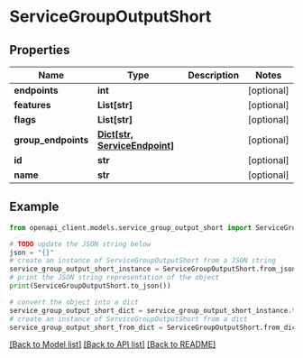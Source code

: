 # ServiceGroupOutputShort


## Properties

Name | Type | Description | Notes
------------ | ------------- | ------------- | -------------
**endpoints** | **int** |  | [optional] 
**features** | **List[str]** |  | [optional] 
**flags** | **List[str]** |  | [optional] 
**group_endpoints** | [**Dict[str, ServiceEndpoint]**](ServiceEndpoint.md) |  | [optional] 
**id** | **str** |  | [optional] 
**name** | **str** |  | [optional] 

## Example

```python
from openapi_client.models.service_group_output_short import ServiceGroupOutputShort

# TODO update the JSON string below
json = "{}"
# create an instance of ServiceGroupOutputShort from a JSON string
service_group_output_short_instance = ServiceGroupOutputShort.from_json(json)
# print the JSON string representation of the object
print(ServiceGroupOutputShort.to_json())

# convert the object into a dict
service_group_output_short_dict = service_group_output_short_instance.to_dict()
# create an instance of ServiceGroupOutputShort from a dict
service_group_output_short_from_dict = ServiceGroupOutputShort.from_dict(service_group_output_short_dict)
```
[[Back to Model list]](../README.md#documentation-for-models) [[Back to API list]](../README.md#documentation-for-api-endpoints) [[Back to README]](../README.md)


